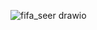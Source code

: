 ![fifa_seer drawio](https://github.com/user-attachments/assets/18dfce3e-0304-44b4-a644-0fbe732e76cf)
